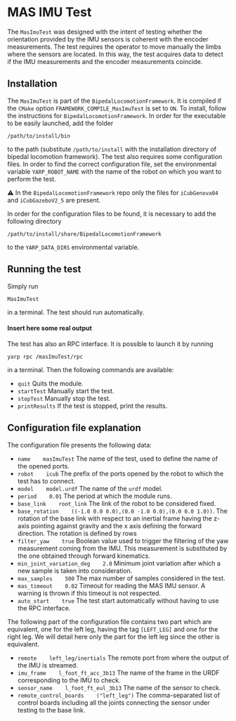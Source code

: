 # MAS IMU Test

The ``MasImuTest`` was designed with the intent of testing whether the orientation provided by the IMU sensors is coherent with the encoder measurements.
The test requires the operator to move manually the limbs where the sensors are located. In this way, the test acquires data to detect if the IMU measurements and the encoder measurements coincide.

## Installation
The ``MasImuTest`` is part of the ``BipedalLocomotionFramework``. It is compiled if the ``CMake`` option ``FRAMEWORK_COMPILE_MasImuTest`` is set to ``ON``. To install, follow the instructions for ``BipedalLocomotionFramework``. In order for the executable to be easily launched, add the folder
```
/path/to/install/bin
```
to the path (substitute ``/path/to/install`` with the installation directory of bipedal locomotion framework).
The test also requires some configuration files. In order to find the correct configuration file, set the environmental variable ``YARP_ROBOT_NAME`` with the name of the robot on which you want to perform the test.

:warning: In the ``BipedalLocomotionFramework`` repo only the files for ``iCubGenova04`` and ``iCubGazeboV2_5`` are present.

In order for the configuration files to be found, it is necessary to add the following directory
```
/path/to/install/share/BipedalLocomotionFramework
```
to the ``YARP_DATA_DIRS`` environmental variable.

## Running the test
Simply run
```
MasImuTest
```
in a terminal. The test should run automatically.

#### Insert here some real output

The test has also an RPC interface. It is possible to launch it by running
```
yarp rpc /masImuTest/rpc
```
in a terminal. Then the following commands are available:
- ``quit`` Quits the module.
- ``startTest`` Manually start the test.
- ``stopTest`` Manually stop the test.
- ``printResults`` If the test is stopped, print the results.

## Configuration file explanation
The configuration file presents the following data:
- ``name    masImuTest`` The name of the test, used to define the name of the opened ports.
- ``robot    icub`` The prefix of the ports opened by the robot to which the test has to connect.
- ``model    model.urdf`` The name of the ``urdf`` model.
- ``period    0.01`` The period at which the module runs.
- ``base_link    root_link`` The link of the robot to be considered fixed.
- ``base_rotation    ((-1.0 0.0 0.0),(0.0 -1.0 0.0),(0.0 0.0 1.0))``. The rotation of the base link with respect to an inertial frame having the z-axis pointing against gravity and the x axis defining the forward direction. The rotation is defined by rows
- ``filter_yaw    true`` Boolean value used to trigger the filtering of the yaw measurement coming from the IMU. This measurement is substituted by the one obtained through forward kinematics.
- ``min_joint_variation_deg    2.0`` Minimum joint variation after which a new sample is taken into consideration.
- ``max_samples    500`` The max number of samples considered in the test.
- ``mas_timeout    0.02`` Timeout for reading the MAS IMU sensor. A warning is thrown if this timeout is not respected.
- ``auto_start    true`` The test start automatically without having to use the RPC interface.

The following part of the configuration file contains two part which are equivalent, one for the left leg, having the tag ``[LEFT_LEG]`` and one for the right leg. We will detail here only the part for the left leg since the other is equivalent.
- ``remote    left_leg/inertials`` The remote port from where the output of the IMU is streamed.
- ``imu_frame    l_foot_ft_acc_3b13`` The name of the frame in the URDF corresponding to the IMU to check.
- ``sensor_name    l_foot_ft_eul_3b13`` The name of the sensor to check.
- ``remote_control_boards    ("left_leg")`` The comma-separated list of control boards including all the joints connecting the sensor under testing to the base link.
